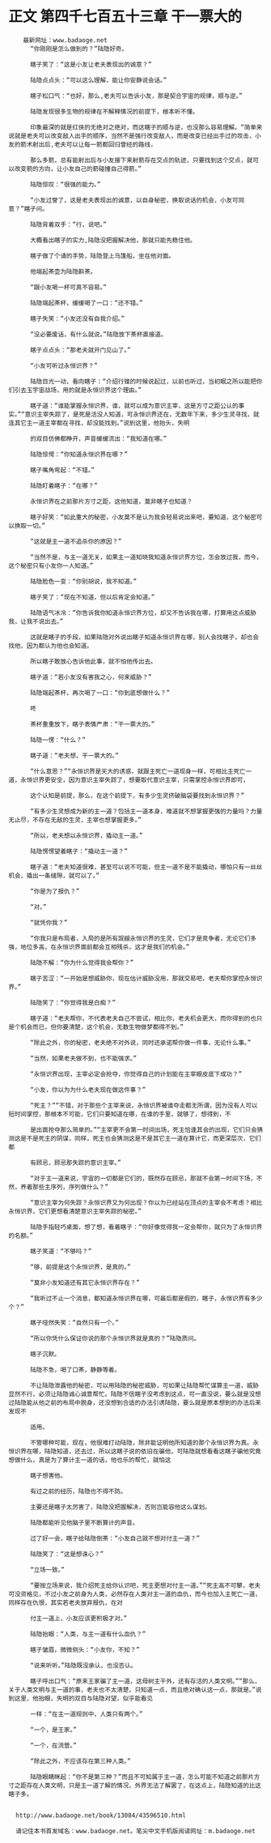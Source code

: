 # 正文 第四千七百五十三章 干一票大的
        最新网址：www.badaoge.net
          “你刚刚是怎么做到的？”陆隐好奇。
      
          瞎子笑了：“这是小友让老夫表现出的诚意？”
      
          陆隐点点头：“可以这么理解，能让你安静说会话。”
      
          瞎子松口气：“也好，那么,老夫可以告诉小友，那是契合宇宙的规律，顺与逆。”
      
          陆隐发现很多生物的规律在不解释情况的前提下，根本听不懂。
      
          印象最深的就是红侠的无绝对之绝对，而这瞎子的顺与逆，也没那么容易理解。“简单来说就是老夫可以改变敌人出手的顺序，当然不是强行改变敌人，而是改变已经出手过的攻击，小友的箭术射出后,老夫可以让每一箭都回归曾经的路线，
      
          那么多箭，总有能射出后与小友接下来射箭存在交点的轨迹，只要找到这个交点，就可以改变箭的方向，让小友自己的箭碰撞自己得箭。”
      
          陆隐惊叹：“很强的能力。”
      
          “小友过誉了，这是老夫表现出的诚意，以自身秘密，换取说话的机会，小友可同意？”瞎子问。
      
          陆隐背着双手：“行，说吧。”
      
          大概看出瞎子的实力,陆隐没把握解决他，那就只能先稳住他。
      
          瞎子做了个请的手势，陆隐登上乌篷船，坐在他对面。
      
          他端起茶壶为陆隐斟茶。
      
          “跟小友喝一杯可真不容易。”
      
          陆隐端起茶杯，缓缓喝了一口：“还不错。”
      
          瞎子失笑：“小友还没有自我介绍。”
      
          “没必要废话，有什么就说。”陆隐放下茶杯直接道。
      
          瞎子点点头：“那老夫就开门见山了。”
      
          “小友可听过永恒识界？”
      
          陆隐目光一动，看向瞎子：“介绍行锥的时候说起过，以前也听过，当初眠之所以能把你们引去玉宇宙战场，用的就是永恒识界这个理由。”
      
          瞎子道：“谁能掌握永恒识界，谁，就可以成为意识主宰，这是方寸之距公认的事实。”“意识主宰失踪了，是死是活没人知道，可永恒识界还在，无数年下来，多少生灵寻找，就连其它主一道主宰都在寻找，却没能找到。”说到这里，他抬头，失明
      
          的双目仿佛都睁开，声音缓缓流出：“我知道在哪。”
      
          陆隐惊愕：“你知道永恒识界在哪？”
      
          瞎子嘴角弯起：“不错。”
      
          陆隐盯着瞎子：“在哪？”
      
          永恒识界在之前那片方寸之距，这他知道，莫非瞎子也知道？
      
          瞎子好笑：“如此重大的秘密，小友莫不是认为我会轻易说出来吧，要知道，这个秘密可以换取一切。”
      
          “这就是主一道不追杀你的原因？”
      
          “当然不是，与主一道无关，如果主一道知晓我知道永恒识界方位，怎会放过我，而今，这个秘密只有小友你一人知道。”
      
          陆隐脸色一变：“你别胡说，我不知道。”
      
          瞎子笑了：“现在不知道，但以后肯定会知道。”
      
          陆隐语气冰冷：“你告诉我你知道永恒识界方位，却又不告诉我在哪，打算用这点威胁我，让我不说出去。”
      
          这就是瞎子的手段，如果陆隐对外说出瞎子知道永恒识界在哪，别人会找瞎子，却也会找他，因为都认为他也会知道。
      
          所以瞎子敢放心告诉他此事，就不怕他传出去。
      
          瞎子道：“若小友没有害我之心，何来威胁？”
      
          陆隐端起茶杯，再次喝了一口：“你到底想做什么？”
      
          咚
      
          茶杯重重放下，瞎子表情严肃：“干一票大的。”
      
          陆隐一愣：“什么？”
      
          瞎子道：“老夫想，干一票大的。”
      
          “什么意思？”“永恒识界是天大的诱惑，就跟主死亡一道现身一样，可相比主死亡一道，永恒识界更安全，因为意识主宰失踪了，想要取代意识主宰，只需掌控永恒识界即可，
      
          这个认知是前提，那么，在这个前提下，有多少生灵挤破脑袋要找到永恒识界？”
      
          “有多少生灵想成为新的主一道？包括主一道本身，难道就不想掌握更强的力量吗？力量无止尽，不存在无敌的生灵，主宰也想掌握更多。”
      
          “所以，老夫想以永恒识界，撬动主一道。”
      
          陆隐愣愣望着瞎子：“撬动主一道？”
      
          瞎子道：“老夫知道很难，甚至可以说不可能，但主一道不是不能撬动，哪怕只有一丝丝机会，撬出一条缝隙，就可以了。”
      
          “你是为了报仇？”
      
          “对。”
      
          “就凭你我？”
      
          “你我只是布局者，入局的是所有觊觎永恒识界的生灵，它们才是竞争者，无论它们多强，地位多高，在永恒识界面前都会互相残杀，这才是我们的机会。”
      
          陆隐不解：“你为什么觉得我会帮你？”
      
          瞎子苦涩：“一开始是想威胁你，现在估计威胁没用，那就交易吧，老夫帮你掌控永恒识界。”
      
          陆隐笑了：“你觉得我是白痴？”
      
          瞎子道：“老夫帮你，不代表老夫自己不尝试，相比你，老夫机会更大，而你得到的也只是个机会而已，但你要清楚，这个机会，无数生物做梦都得不到。”
      
          “除此之外，你的秘密，老夫绝不对外说，同时还承诺帮你做一件事，无论什么事。”
      
          “当然，如果老夫做不到，也不能强求。”
      
          “永恒识界出现，主宰必定会抢夺，你觉得自己的计划能在主宰眼皮底下成功？”
      
          “小友，你以为为什么老夫现在做这件事？”
      
          “死主？”“不错，对于那些个主宰来说，永恒识界被谁夺走都无所谓，因为没有人可以短时间掌控，那根本不可能，它们只要知道在哪，在谁的手里，就够了，想得到，不
      
          是出面抢夺那么简单的。”“主宰更不会第一时间出场，死主恰逢其会的出现，它们只会猜测这是不是死主的阴谋，同样，死主也会猜测这是不是其它主一道在算计它，而更深层次，它们都
      
          有顾忌，顾忌那失踪的意识主宰。”
      
          “对于主一道来说，宇宙的一切都是它们的，既然存在顾忌，那就不会第一时间下场，不然，养着那些主序列，序列做什么？”
      
          “意识主宰为何失踪？永恒识界又为何出现？你以为已经站在顶点的主宰会不考虑？相比永恒识界，它们更想看清楚意识主宰失踪的秘密。”
      
          陆隐手指轻巧桌面，想了想，看着瞎子：“你好像觉得我一定会帮你，就只为了永恒识界的名额。”
      
          瞎子笑道：“不够吗？”
      
          “够，前提是这个永恒识界，是真的。”
      
          “莫非小友知道还有其它永恒识界存在？”
      
          “我听过不止一个消息，都知道永恒识界在哪，可最后都是假的，瞎子，永恒识界有多少个？”
      
          瞎子哑然失笑：“自然只有一个。”
      
          “所以你凭什么保证你说的那个永恒识界就是真的？”陆隐质问。
      
          瞎子沉默。
      
          陆隐不急，喝了口茶，静静等着。
      
          不让陆隐泄露他的秘密，可以用陆隐的秘密威胁，可如果让陆隐帮忙谋算主一道，威胁显然不行，必须让陆隐诚心诚意帮忙。陆隐不信瞎子没考虑到这点，可一直没说，要么就是没想过陆隐能从他之前的布局中脱身，还没想到合适的办法引诱陆隐，要么就是原本想到的办法后来发现不
      
          适用。
      
          不管哪种可能，现在，他很难打动陆隐，除非能证明他所知道的那个永恒识界为真。永恒识界在哪，陆隐知道，还去过，所以这瞎子说的依旧在骗他，可陆隐就想看看这瞎子骗他究竟想做什么，真是为了算计主一道的话，他也乐的帮忙，就怕这
      
          瞎子想害他。
      
          有过之前的经历，陆隐也不得不防。
      
          主要还是瞎子太厉害了，陆隐没把握解决，否则岂能容他这么谋划。
      
          陆隐都能听见他脑子里不断算计的声音。
      
          过了好一会，瞎子给陆隐倒茶：“小友自己就不想对付主一道？”
      
          陆隐笑了：“这是想诛心？”
      
          “立场一致。”
      
          “要按立场来说，我介绍死主给你认识吧，死主更想对付主一道。”“死主高不可攀，老夫可没资格见，不过小友之前身为人类，必然存在人类对主一道的血仇，而今也加入主死亡一道，同样存在仇恨，其实若老夫放弃报仇，在对
      
          付主一道上，小友应该更积极才对。”
      
          陆隐抬眼：“人类，与主一道有什么血仇？”
      
          瞎子皱眉，微微侧头：“小友你，不知？”
      
          “说来听听。”陆隐既没承认，也没否认。
      
          瞎子呼出口气：“原来王家骗了主一道，这母树主干外，还有存活的人类文明。”“那么，关于人类文明与主一道的事，老夫也不太清楚，只知道一点，而且绝对确认这一点，那就是。”说到这里，他抬眼，失明的双目与陆隐对望，似乎能看见
      
          一样：“在主一道规则中，人类只有两个。”
      
          “一个，是王家。”
      
          “一个，在流营。”
      
          “除此之外，不应该存在第三种人类。”
      
          陆隐眼睛眯起：“你不是第三种？”而且不可知属于主一道，怎么可能不知道之前那片方寸之距存在人类文明，只是主一道了解的情况，外界无法了解罢了，在这点上，陆隐知道的比这瞎子多。
      
      
      http://www.badaoge.net/book/13084/43596510.html
      
      请记住本书首发域名：www.badaoge.net。笔尖中文手机版阅读网址：m.badaoge.net